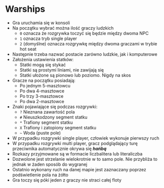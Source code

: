 
# Warships


- Gra uruchamia się w konsoli
- Na początku wybrać można ilość graczy ludzkich
	- `0` oznacza że rozgrywka toczyć się będzie między dwoma NPC
	- `1` oznacza tryb single player
	- `2` (domyślne) oznacza rozgrywkę między dwoma graczami w trybie hot seat
- Następnie trzeba nazwać postacie zarówno ludzkie, jak i komputerowe
- Założenia ustawienia statków:
	- Statki mogą się stykać
	- Statki są prostymi liniami, nie zawijają się
	- Statki ułożone są pionowo lub poziomo. Nigdy na skos
- Gracze na początku posiadają: 							
	- Po jednym 5-masztowcu
	- Po dwa 4-masztowce
	- Po trzy 3-masztowce
	- Po dwa 2-masztowce
- Znaki pojawiające się podczas rozgrywki:
	- `?` Nieznana zawartość pola
	- `#` Nieuszkodzony segment statku
	- `*` Trafiony segment statku
	- `X` Trafiony i zatopiony segment statku
	- `~` Woda (puste pole)
- W przypadku rozgrywki single player, człowiek wykonuje pierwszy ruch
- W przypadku rozgrywki multi player, gracz podglądający turę przeciwnika automatycznie okrywa się ***hańbą***
- Rozkazy przyjmowane są w formacie liczbalitera lub literaliczba 
- Dozwolone jest strzelanie wielokrotnie w to samo pole. Nie przybliża to jednak w żaden sposób do wygranej
- Ostatnio wykonany ruch na danej mapie jest zaznaczany poprzez podświetlenie pola na żółto
- Gra toczy się póki jeden z graczy nie straci całej floty
